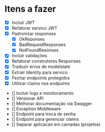 # Itens a fazer
- [x] Incluir JWT
- [x] Refatorar servico JWT
- [x] Padronizar responses
  - [x] OkReponses
  - [x] BadRequestResponses
  - [x] NotFoundResonses
- [x] Incluir validações
- [x] Refatorar construtores Responses
- [x] Traduzir erros de modelstate
- [x] Extrair Identity para servico
- [x] Fechar endpoints protegidos
- [x] Utilizar claims nos endpoints 
- [] Incluir logs e monitoramento
- [] Versionar API
- [] Melhorar documentação via Swagger
- [] Exception Middleware
- [] Endpoint para troca de senha
- [] Endpoint para gerenciar claims
- [] Separar aplicacao em camadas (projetos)
